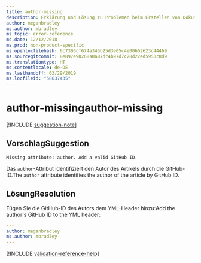 ```yaml
---
title: author-missing
description: Erklärung und Lösung zu Problemen beim Erstellen von Dokumentationsartikeln – author-missing.
author: meganbradley
ms.author: mbradley
ms.topic: error-reference
ms.date: 12/12/2018
ms.prod: non-product-specific
ms.openlocfilehash: 6c7306cf674a345b25d3e05c4e00662623c44469
ms.sourcegitcommit: 8e897e90268a8a87dc4b97d7c28d22ed5950c8d9
ms.translationtype: HT
ms.contentlocale: de-DE
ms.lasthandoff: 03/29/2019
ms.locfileid: "58637435"
---
```

# <a name="author-missing"></a><span data-ttu-id="d4116-103">author-missing</span><span class="sxs-lookup"><span data-stu-id="d4116-103">author-missing</span></span>

[!INCLUDE [suggestion-note](includes/suggestion-note.md)]

## <a name="suggestion"></a><span data-ttu-id="d4116-104">Vorschlag</span><span class="sxs-lookup"><span data-stu-id="d4116-104">Suggestion</span></span>

`Missing attribute: author. Add a valid GitHub ID.`

<span data-ttu-id="d4116-105">Das `author`-Attribut identifiziert den Autor des Artikels durch die GitHub-ID.</span><span class="sxs-lookup"><span data-stu-id="d4116-105">The `author` attribute identifies the author of the article by GitHub ID.</span></span> 

## <a name="resolution"></a><span data-ttu-id="d4116-106">Lösung</span><span class="sxs-lookup"><span data-stu-id="d4116-106">Resolution</span></span>

<span data-ttu-id="d4116-107">Fügen Sie die GitHub-ID des Autors dem YML-Header hinzu:</span><span class="sxs-lookup"><span data-stu-id="d4116-107">Add the author's GitHub ID to the YML header:</span></span>

```yml
---
author: meganbradley
ms.author: mbradley
---
```

<!--make sure to add this file to your includes folder and verify the path-->
[!INCLUDE [validation-reference-help](includes/validation-reference-help.md)]